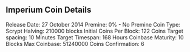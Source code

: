 Imperium Coin Details
-------------------------------
Release Date: 27 October 2014
Premine: 0% - No Premine
Coin Type: Scrypt
Halving: 210000 blocks
Initial Coins Per Block: 122 Coins
Target spacing: 10 Minutes
Target Timespan: 168 Hours
Coinbase Maturity: 10 Blocks
Max Coinbase: 51240000 Coins
Confirmation: 6
